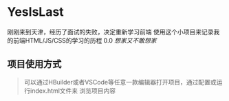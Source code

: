 # YesIsLast
刚刚来到天津，经历了面试的失败，决定重新学习前端
使用这个小项目来记录我的前端HTML/JS/CSS的学习的历程
0.0
*想家又不敢想家*
## 项目使用方式
> 可以通过HBuilder或者VSCode等任意一款编辑器打开项目，通过配置或运行index.html文件来
> 浏览项目内容